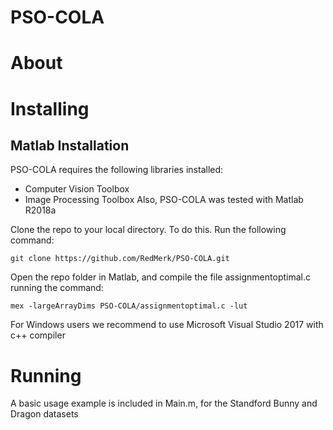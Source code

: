 # PSO-COLA

# About

# Installing

## Matlab Installation
PSO-COLA requires the following libraries installed:
- Computer Vision Toolbox
- Image Processing Toolbox
Also, PSO-COLA was tested with Matlab R2018a

Clone the repo to your local directory. To do this. Run the following command:
```shell script
git clone https://github.com/RedMerk/PSO-COLA.git
```

Open the repo folder in Matlab, and compile the file assignmentoptimal.c running the command:
```shell Matlab
mex -largeArrayDims PSO-COLA/assignmentoptimal.c -lut
```
For Windows users we recommend to use Microsoft Visual Studio 2017 with c++ compiler

# Running

A basic usage example is included in Main.m, for the Standford Bunny and Dragon datasets
